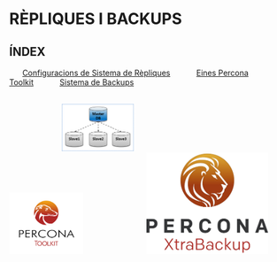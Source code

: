 # RÈPLIQUES I BACKUPS

## ÍNDEX

&nbsp;&nbsp;&nbsp;&nbsp;&nbsp;&nbsp;[Configuracions de Sistema de Rèpliques](Configuracio-Sistema-Replica/)&nbsp;&nbsp;&nbsp;&nbsp;&nbsp;&nbsp;&nbsp;&nbsp;&nbsp;&nbsp;&nbsp;&nbsp;[Eines Percona Toolkit](Eines-Percona-Toolkit/)&nbsp;&nbsp;&nbsp;&nbsp;&nbsp;&nbsp;&nbsp;&nbsp;&nbsp;&nbsp;&nbsp;&nbsp;[Sistema de Backups](Sistema-Backups/)<br><br>

&nbsp;&nbsp;&nbsp;&nbsp;&nbsp;&nbsp;&nbsp;&nbsp;&nbsp;&nbsp;&nbsp;&nbsp;&nbsp;&nbsp;&nbsp;&nbsp;&nbsp;&nbsp;&nbsp;&nbsp;&nbsp;&nbsp;&nbsp;&nbsp;<a href="Configuracio-Sistema-Replica/"><img src ="imatges/replica_logo.png" width = 130/></a>&nbsp;&nbsp;&nbsp;&nbsp;&nbsp;&nbsp;&nbsp;&nbsp;&nbsp;&nbsp;&nbsp;&nbsp;&nbsp;&nbsp;&nbsp;&nbsp;&nbsp;&nbsp;&nbsp;&nbsp;&nbsp;&nbsp;&nbsp;&nbsp;&nbsp;&nbsp;&nbsp;&nbsp;&nbsp;&nbsp;&nbsp;&nbsp;&nbsp;&nbsp;&nbsp;&nbsp;&nbsp;<a href="Eines-Percona-Toolkit/"><img src ="imatges/percona_toolkit_logo.png" width = 134/></a>&nbsp;&nbsp;&nbsp;&nbsp;&nbsp;&nbsp;&nbsp;&nbsp;&nbsp;&nbsp;&nbsp;&nbsp;&nbsp;&nbsp;&nbsp;&nbsp;&nbsp;&nbsp;&nbsp;&nbsp;&nbsp;&nbsp;&nbsp;&nbsp;&nbsp;&nbsp;&nbsp;&nbsp;&nbsp;<a href="Sistema-Backups/"><img src ="imatges/percona_xtra_logo.png" width = 220/></a><br><br><br>

